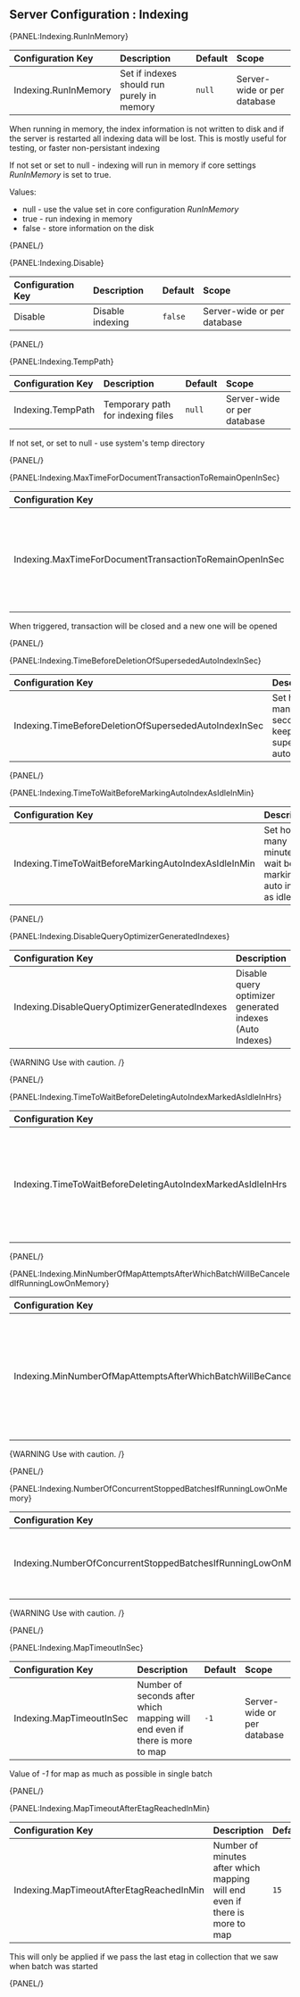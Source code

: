 ## Server Configuration : Indexing

{PANEL:Indexing.RunInMemory}

| Configuration Key | Description | Default | Scope |
|:------------------|:------------|:--------|:------|
| Indexing.RunInMemory | Set if indexes should run purely in memory | `null` | Server-wide or per database |

When running in memory, the index information is not written to disk and if the server is restarted all indexing data will be lost. This is mostly useful for testing, or faster non-persistant indexing
 
If not set or set to null - indexing will run in memory if core settings *RunInMemory* is set to true.

 Values:
 
 * null - use the value set in core configuration *RunInMemory*
 * true - run indexing in memory
 * false - store information on the disk

{PANEL/}

{PANEL:Indexing.Disable}

| Configuration Key | Description | Default | Scope |
|:------------------|:------------|:--------|:------|
| Disable | Disable indexing | `false` | Server-wide or per database |

{PANEL/}

{PANEL:Indexing.TempPath}

| Configuration Key | Description | Default | Scope |
|:------------------|:------------|:--------|:------|
| Indexing.TempPath | Temporary path for indexing files | `null` | Server-wide or per database |

If not set, or set to null - use system's temp directory

{PANEL/}

{PANEL:Indexing.MaxTimeForDocumentTransactionToRemainOpenInSec}

| Configuration Key | Description | Default | Scope |
|:------------------|:------------|:--------|:------|
| Indexing.MaxTimeForDocumentTransactionToRemainOpenInSec | Set how many seconds indexing will keep document transaction open when indexing | `15` | Server-wide or per database |

When triggered, transaction will be closed and a new one will be opened

{PANEL/}

{PANEL:Indexing.TimeBeforeDeletionOfSupersededAutoIndexInSec}

| Configuration Key | Description | Default | Scope |
|:------------------|:------------|:--------|:------|
| Indexing.TimeBeforeDeletionOfSupersededAutoIndexInSec | Set how many seconds to keep a superseded auto index | `15` | Server-wide or per database |

{PANEL/}

{PANEL:Indexing.TimeToWaitBeforeMarkingAutoIndexAsIdleInMin}

| Configuration Key | Description | Default | Scope |
|:------------------|:------------|:--------|:------|
| Indexing.TimeToWaitBeforeMarkingAutoIndexAsIdleInMin | Set how many minutes to wait before marking auto index as idle | `30` | Server-wide or per database |

{PANEL/}

{PANEL:Indexing.DisableQueryOptimizerGeneratedIndexes}

| Configuration Key | Description | Default | Scope |
|:------------------|:------------|:--------|:------|
| Indexing.DisableQueryOptimizerGeneratedIndexes | Disable query optimizer generated indexes (Auto Indexes) | `false` | Server-wide or per database |

{WARNING Use with caution. /}

{PANEL/}

{PANEL:Indexing.TimeToWaitBeforeDeletingAutoIndexMarkedAsIdleInHrs}

| Configuration Key | Description | Default | Scope |
|:------------------|:------------|:--------|:------|
| Indexing.TimeToWaitBeforeDeletingAutoIndexMarkedAsIdleInHrs | Set how many hours the database should wait before deleting an auto index with the idle flag | `72` | Server-wide or per database |

{PANEL/}

{PANEL:Indexing.MinNumberOfMapAttemptsAfterWhichBatchWillBeCanceledIfRunningLowOnMemory}

| Configuration Key | Description | Default | Scope |
|:------------------|:------------|:--------|:------|
| Indexing.MinNumberOfMapAttemptsAfterWhichBatchWillBeCanceledIfRunningLowOnMemory | Set minimum number of map attempts after which batch will be canceled if running low on memory | `512` | Server-wide or per database |

{WARNING Use with caution. /}

{PANEL/}

{PANEL:Indexing.NumberOfConcurrentStoppedBatchesIfRunningLowOnMemory}

| Configuration Key | Description | Default | Scope |
|:------------------|:------------|:--------|:------|
| Indexing.NumberOfConcurrentStoppedBatchesIfRunningLowOnMemory | Number of concurrent stopped batches if running low on memory | `3` | Server-wide or per database |

{WARNING Use with caution. /}

{PANEL/}

{PANEL:Indexing.MapTimeoutInSec}

| Configuration Key | Description | Default | Scope |
|:------------------|:------------|:--------|:------|
| Indexing.MapTimeoutInSec | Number of seconds after which mapping will end even if there is more to map | `-1` | Server-wide or per database |

Value of *-1* for map as much as possible in single batch

{PANEL/}

{PANEL:Indexing.MapTimeoutAfterEtagReachedInMin}

| Configuration Key | Description | Default | Scope |
|:------------------|:------------|:--------|:------|
| Indexing.MapTimeoutAfterEtagReachedInMin | Number of minutes after which mapping will end even if there is more to map | `15` | Server-wide or per database |

This will only be applied if we pass the last etag in collection that we saw when batch was started

{PANEL/}
